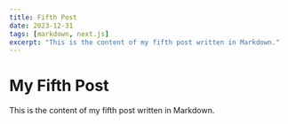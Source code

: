 ```yaml
---
title: Fifth Post
date: 2023-12-31
tags: [markdown, next.js]
excerpt: "This is the content of my fifth post written in Markdown."
---
```


# My Fifth Post

This is the content of my fifth post written in Markdown.
